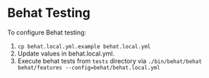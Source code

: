 # Behat Testing

To configure Behat testing:

1. `cp behat.local.yml.example behat.local.yml`
1. Update values in behat.local.yml.
1. Execute behat tests from `tests` directory via `./bin/behat/behat behat/features --config=behat/behat.local.yml`
